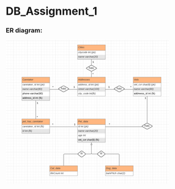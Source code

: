 # DB_Assignment_1


### ER diagram: 
![Diagram picture](https://github.com/RasmusLynge/DB_Assignment_1/blob/main/ER_diagram.png)
